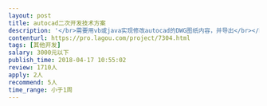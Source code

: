 ```yaml
---                
layout: post       
title: autocad二次开发技术方案           
description: '</br>需要用vb或java实现修改autocad的DWG图纸内容，并导出</br></br>能根据经纬度、或其他条件在DWG上新增节点等</br>'     
contenturl: https://pro.lagou.com/project/7304.html      
tags: [其他开发]            
salary: 3000元以下          
publish_time: 2018-04-17 10:55:02         
review: 1710人                   
apply: 2人                   
recommend: 5人                   
time_range: 小于1周              
---                 
```


